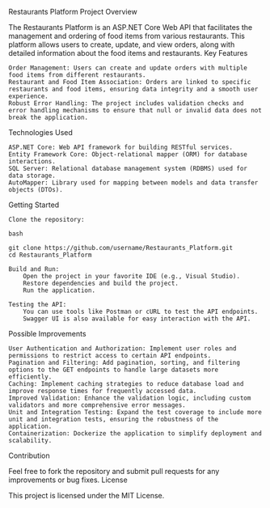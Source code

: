 Restaurants Platform
Project Overview

The Restaurants Platform is an ASP.NET Core Web API that facilitates the management and ordering of food items from various restaurants. This platform allows users to create, update, and view orders, along with detailed information about the food items and restaurants.
Key Features

    Order Management: Users can create and update orders with multiple food items from different restaurants.
    Restaurant and Food Item Association: Orders are linked to specific restaurants and food items, ensuring data integrity and a smooth user experience.
    Robust Error Handling: The project includes validation checks and error handling mechanisms to ensure that null or invalid data does not break the application.

Technologies Used

    ASP.NET Core: Web API framework for building RESTful services.
    Entity Framework Core: Object-relational mapper (ORM) for database interactions.
    SQL Server: Relational database management system (RDBMS) used for data storage.
    AutoMapper: Library used for mapping between models and data transfer objects (DTOs).
Getting Started

    Clone the repository:

    bash

    git clone https://github.com/username/Restaurants_Platform.git
    cd Restaurants_Platform

    Build and Run:
        Open the project in your favorite IDE (e.g., Visual Studio).
        Restore dependencies and build the project.
        Run the application.

    Testing the API:
        You can use tools like Postman or cURL to test the API endpoints.
        Swagger UI is also available for easy interaction with the API.

Possible Improvements

    User Authentication and Authorization: Implement user roles and permissions to restrict access to certain API endpoints.
    Pagination and Filtering: Add pagination, sorting, and filtering options to the GET endpoints to handle large datasets more efficiently.
    Caching: Implement caching strategies to reduce database load and improve response times for frequently accessed data.
    Improved Validation: Enhance the validation logic, including custom validators and more comprehensive error messages.
    Unit and Integration Testing: Expand the test coverage to include more unit and integration tests, ensuring the robustness of the application.
    Containerization: Dockerize the application to simplify deployment and scalability.

Contribution

Feel free to fork the repository and submit pull requests for any improvements or bug fixes.
License

This project is licensed under the MIT License.
